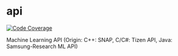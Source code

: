 # api

[![Code Coverage](https://nnstreamer.github.io/testresult/android_build_result.svg)](https://nnstreamer.github.io/testresult/ml-api/index.html)

Machine Learning API (Origin: C++: SNAP, C/C#: Tizen API, Java: Samsung-Research ML API)
